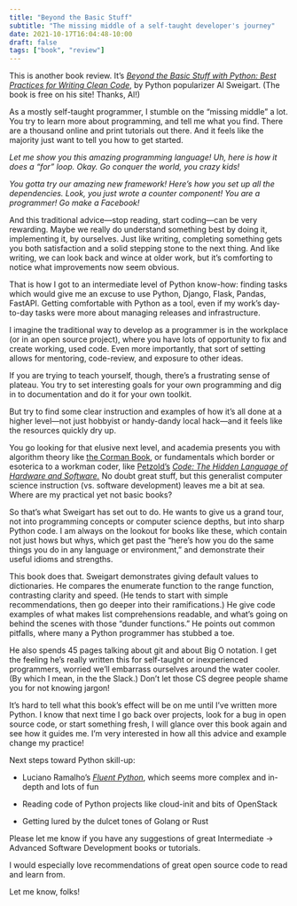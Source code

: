 ```yaml
---
title: "Beyond the Basic Stuff"
subtitle: "The missing middle of a self-taught developer's journey"
date: 2021-10-17T16:04:48-10:00
draft: false
tags: ["book", "review"]
---
```

This is another book review. It’s _[Beyond the Basic Stuff with Python: Best Practices for Writing Clean Code](https://inventwithpython.com/beyond/)_, by Python popularizer Al Sweigart. (The book is free on his site! Thanks, Al!)

As a mostly self-taught programmer, I stumble on the “missing middle” a lot. You try to learn more about programming, and tell me what you find. There are a thousand online and print tutorials out there. And it feels like the majority just want to tell you how to get started.

_Let me show you this amazing programming language! Uh, here is how it does a “for” loop. Okay. Go conquer the world, you crazy kids!_

_You gotta try our amazing new framework! Here’s how you set up all the dependencies. Look, you just wrote a counter component! You are a programmer! Go make a Facebook!_

And this traditional advice—stop reading, start coding—can be very rewarding. Maybe we really do understand something best by doing it, implementing it, by ourselves. Just like writing, completing something gets you both satisfaction and a solid stepping stone to the next thing. And like writing, we can look back and wince at older work, but it’s comforting to notice what improvements now seem obvious.

That is how I got to an intermediate level of Python know-how: finding tasks which would give me an excuse to use Python, Django, Flask, Pandas, FastAPI. Getting comfortable with Python as a tool, even if my work’s day-to-day tasks were more about managing releases and infrastructure.

I imagine the traditional way to develop as a programmer is in the workplace (or in an open source project), where you have lots of opportunity to fix and create working, used code. Even more importantly, that sort of setting allows for mentoring, code-review, and exposure to other ideas.

If you are trying to teach yourself, though, there’s a frustrating sense of plateau. You try to set interesting goals for your own programming and dig in to documentation and do it for your own toolkit.

But try to find some clear instruction and examples of how it’s all done at a higher level—not just hobbyist or handy-dandy local hack—and it feels like the resources quickly dry up.

You go looking for that elusive next level, and academia presents you with algorithm theory like [the Corman Book](https://mitpress.mit.edu/books/introduction-algorithms-third-edition), or fundamentals which border or esoterica to a workman coder, like [Petzold’s](https://www.charlespetzold.com/code/) _[Code: The Hidden Language of Hardware and Software.](https://www.charlespetzold.com/code/)_ No doubt great stuff, but this generalist computer science instruction (vs. software development) leaves me a bit at sea. Where are my practical yet not basic books?

So that’s what Sweigart has set out to do. He wants to give us a grand tour, not into programming concepts or computer science depths, but into sharp Python code. I am always on the lookout for books like these, which contain not just hows but whys, which get past the “here’s how you do the same things you do in any language or environment,” and demonstrate their useful idioms and strengths.

This book does that. Sweigart demonstrates giving default values to dictionaries. He compares the enumerate function to the range function, contrasting clarity and speed. (He tends to start with simple recommendations, then go deeper into their ramifications.) He give code examples of what makes list comprehensions readable, and what’s going on behind the scenes with those “dunder functions.” He points out common pitfalls, where many a Python programmer has stubbed a toe.

He also spends 45 pages talking about git and about Big O notation. I get the feeling he’s really written this for self-taught or inexperienced programmers, worried we’ll embarrass ourselves around the water cooler. (By which I mean, in the the Slack.) Don’t let those CS degree people shame you for not knowing jargon!

It’s hard to tell what this book’s effect will be on me until I’ve written more Python. I know that next time I go back over projects, look for a bug in open source code, or start something fresh, I will glance over this book again and see how it guides me. I’m very interested in how all this advice and example change my practice!

Next steps toward Python skill-up:

- Luciano Ramalho’s _[Fluent Python](https://www.oreilly.com/library/view/fluent-python-2nd/9781492056348/)_, which seems more complex and in-depth and lots of fun

- Reading code of Python projects like cloud-init and bits of OpenStack

- Getting lured by the dulcet tones of Golang or Rust


Please let me know if you have any suggestions of great Intermediate → Advanced Software Development books or tutorials.

I would especially love recommendations of great open source code to read and learn from.

Let me know, folks!

